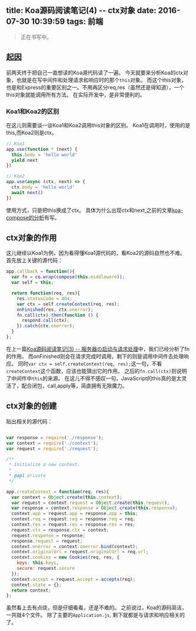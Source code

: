 title: Koa源码阅读笔记(4) -- ctx对象
date: 2016-07-30 10:39:59
tags: 前端
---
> 正在书写中。

## 起因
前两天终于把自己一直想读的Koa源代码读了一遍。
今天就要来分析Koa的ctx对象，也就是在写中间件和处理请求和响应时的那个`this`对象。
而这个this对象，也是和Express的重要区别之一。不用再区分req,res（虽然还是得知道），一个this对象就能调用所有方法。
在实际开发中，是非常便利的。

### Koa1和Koa2的区别
在这儿则需要谈一谈Koa1和Koa2调用this对象的区别。
Koa1在调用时，使用的是this,而Koa2则是ctx。

```javascript
// Koa1
app.use(function * (next) {
  this.body = 'hello world'
  yield next
})
```

```javascript
// Koa2
app.use(async (ctx, next) => {
  ctx.body = 'hello world'
  await next()
})
```

使用方式，只是把this换成了ctx。
具体为什么出现ctx和next,之前的文章[koa-compose的分析](http://t.cn/RtVApVz)有写。

## ctx对象的作用
这儿继续以Koa1为例，因为看得懂Koa1源代码的，看Koa2的源码自然也不难。
首先放上关键的源代码：

```javascript
app.callback = function(){
  var fn = co.wrap(compose(this.middleware));
  var self = this;

  return function(req, res){
    res.statusCode = 404;
    var ctx = self.createContext(req, res);
    onFinished(res, ctx.onerror);
    fn.call(ctx).then(function () {
      respond.call(ctx);
    }).catch(ctx.onerror);
  }
};
```

在上一篇[Koa源码阅读笔记(3) -- 服务器の启动与请求处理](http://t.cn/RtJhLfa)中，我们已经分析了fn的作用。
而onFinished则会在请求完成时调用，剩下的则是调用中间件去处理响应。
同时`var ctx = self.createContext(req, res);`这一句，不看`createContext`这个函数，应该也能猜出它的作用。
之后的`fn.call(ctx)`则说明了中间件中`this`的来源。
在这儿不得不感叹一句，JavaScript的this真的是太灵活了，配合闭包，call,apply等，简直拥有无限魔力。

## ctx对象的创建
贴出相关的源代码：

```javascript

var response = require('./response');
var context = require('./context');
var request = require('./request');

/**
 * Initialize a new context.
 *
 * @api private
 */

app.createContext = function(req, res){
  var context = Object.create(this.context);
  var request = context.request = Object.create(this.request);
  var response = context.response = Object.create(this.response);
  context.app = request.app = response.app = this;
  context.req = request.req = response.req = req;
  context.res = request.res = response.res = res;
  request.ctx = response.ctx = context;
  request.response = response;
  response.request = request;
  context.onerror = context.onerror.bind(context);
  context.originalUrl = request.originalUrl = req.url;
  context.cookies = new Cookies(req, res, {
    keys: this.keys,
    secure: request.secure
  });
  context.accept = request.accept = accepts(req);
  context.state = {};
  return context;
};
```
虽然看上去有点绕，但是仔细看看，还是不难的。
之前说过，Koa的源码简洁，一共就4个文件。
除了主要的`Application.js`, 剩下就都是与请求和响应相关的了。
